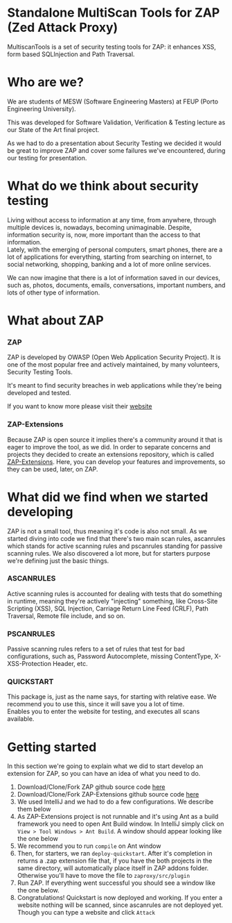 # Standalone MultiScan Tools for ZAP (Zed Attack Proxy)
MultiscanTools is a set of security testing tools for ZAP: it enhances XSS, form based SQLInjection and Path Traversal.

# Who are we?
We are students of MESW (Software Engineering Masters) at FEUP (Porto Engineering University).

This was developed for Software Validation, Verification & Testing lecture as our State of the Art final project.

As we had to do a presentation about Security Testing we decided it would be great to improve ZAP and cover some failures we've encountered, during our testing for presentation.

# What do we think about security testing
Living without access to information at any time, from anywhere, through multiple devices is, nowadays, becoming unimaginable. Despite, information security is, now, more important than the access to that information.   
Lately, with the emerging of personal computers, smart phones, there are a lot of applications for everything, starting from searching on internet, to social networking, shopping, banking and a lot of more online services.

We can now imagine that there is a lot of information saved in our devices, such as, photos, documents, emails, conversations, important numbers, and lots of other type of information.
# What about ZAP
### ZAP

ZAP is developed by OWASP (Open Web Application Security Project). It is one of the most popular free and actively maintained, by many volunteers, Security Testing Tools.    

It's meant to find security breaches in web applications while they're being developed and tested.

If you want to know more please visit their [website](https://www.owasp.org/index.php/OWASP_Zed_Attack_Proxy_Project)

### ZAP-Extensions
Because ZAP is open source it implies there's a community around it that is eager to improve the tool, as we did. In order to separate concerns and projects they decided to create an extensions repository, which is called [ZAP-Extensions](https://github.com/zaproxy/zap-extensions).
Here, you can develop your features and improvements, so they can be used, later, on ZAP.

# What did we find when we started developing
ZAP is not a small tool, thus meaning it's code is also not small.
As we started diving into code we find that there's two main scan rules, ascanrules which stands for active scanning rules and pscanrules standing for passive scanning rules.
We also discovered a lot more, but for starters purpose we're defining just the basic things.

### ASCANRULES
Active scanning rules is accounted for dealing with tests that do something in runtime, meaning they're actively "injecting" something, like Cross-Site Scripting (XSS), SQL Injection, Carriage Return Line Feed (CRLF), Path Traversal, Remote file include, and so on.

### PSCANRULES
Passive scanning rules refers to a set of rules that test for bad configurations, such as, Password Autocomplete, missing ContentType, X-XSS-Protection Header, etc.

### QUICKSTART
This package is, just as the name says, for starting with relative ease. We recommend you to use this, since it will save you a lot of time.   
Enables you to enter the website for testing, and executes all scans available.

[](https://github.com/pedroo21/ZAP-Multi-Scan-Rules/tree/master/imgs/quickstart.png)

# Getting started
In this section we're going to explain what we did to start develop an extension for ZAP, so you can have an idea of what you need to do.    

1. Download/Clone/Fork ZAP github source code [here](https://github.com/zaproxy/zaproxy)
2. Download/Clone/Fork ZAP-Extensions github source code [here](https://github.com/zaproxy/zap-extensions)
3. We used IntelliJ and we had to do a few configurations. We describe them below
4. As ZAP-Extensions project is not runnable and it's using Ant as a build framework you need to open Ant Build window. In IntelliJ simply click on `View > Tool Windows > Ant Build`. A window should appear looking like the one below
[](https://github.com/pedroo21/ZAP-Multi-Scan-Rules/tree/master/imgs/ant.png)
5. We recommend you to run `compile` on Ant window
6. Then, for starters, we ran `deploy-quickstart`. After it's completion in returns a .zap extension file that, if you have the both projects in the same directory, will automatically place itself in ZAP addons folder. Otherwise you'll have to move the file to `zaproxy/src/plugin`
7. Run ZAP. If everything went successful you should see a window like the one below.
[](https://github.com/pedroo21/ZAP-Multi-Scan-Rules/tree/master/imgs/zap.png)
8. Congratulations! Quickstart is now deployed and working. If you enter a website nothing will be scanned, since ascanrules are not deployed yet. Though you can type a website and click `Attack` 




